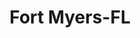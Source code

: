 ---
title: Fort Myers-FL
slug: fort-myers-fl
f_state:
- cms/state/florida.md
f_locations:
- cms/payday-loan/a-e-number-1-services-corporation-171.md
- cms/payday-loan/advance-america-2688.md
- cms/payday-loan/alrite-bail-bonds-4077.md
- cms/payday-loan/check-go-10039.md
- cms/payday-loan/dollar-fifty-check-cashing-16044.md
- cms/payday-loan/e-z-money-check-cashing-inc-16419.md
- cms/payday-loan/easy-way-16695.md
- cms/payday-loan/el-aguila-16716.md
- cms/payday-loan/ez-cash-17300.md
- cms/payday-loan/ez-money-check-cashing-17338.md
- cms/payday-loan/ez-money-check-cashing-17339.md
- cms/payday-loan/family-discount-check-cashing-17513.md
- cms/payday-loan/k-m-check-cashing-19925.md
- cms/payday-loan/k-m-check-cashing-inc-19940.md
- cms/payday-loan/money-corner-21181.md
- cms/payday-loan/money-corner-21192.md
- cms/payday-loan/money-corner-21193.md
- cms/payday-loan/money-corner-21194.md
- cms/payday-loan/money-corner-21195.md
- cms/payday-loan/money-corner-21196.md
- cms/payday-loan/money-corner-21197.md
- cms/payday-loan/money-corner-21198.md
- cms/payday-loan/money-corner-21199.md
- cms/payday-loan/money-corner-21200.md
- cms/payday-loan/money-corner-21201.md
- cms/payday-loan/money-corner-21202.md
- cms/payday-loan/money-corner---ft-myers-21204.md
- cms/payday-loan/money-corner-inc-21210.md
updated-on: '2024-05-30T13:41:28.615Z'
created-on: '2024-05-30T13:41:28.615Z'
published-on: '2024-05-30T13:54:32.469Z'
f_city: Fort Myers
layout: '[city].html'
tags: city
---